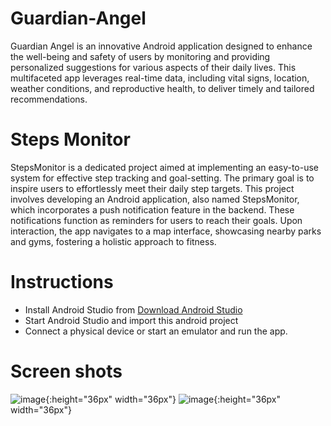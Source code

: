 # Guardian-Angel

Guardian Angel is an innovative Android application designed to enhance the well-being and safety of users by monitoring and providing personalized suggestions for various aspects of their daily lives. This multifaceted app leverages real-time data, including vital signs, location, weather conditions, and reproductive health, to deliver timely and tailored recommendations.

# Steps Monitor

StepsMonitor is a dedicated project aimed at implementing an easy-to-use system for effective step tracking and goal-setting. The primary goal is to inspire users to effortlessly meet their daily step targets. This project involves developing an Android application, also named StepsMonitor, which incorporates a push notification feature in the backend. These notifications function as reminders for users to reach their goals. Upon interaction, the app navigates to a map interface, showcasing nearby parks and gyms, fostering a holistic approach to fitness.

# Instructions

- Install Android Studio from [Download Android Studio](https://developer.android.com/studio#get-android-studio)
- Start Android Studio and import this android project
- Connect a physical device or start an emulator and run the app.

# Screen shots

![image](https://github.com/Shikhar97/Guardian-Angel/assets/33751325/1cac0c21-7d0e-4600-b26d-05748ea6a925){:height="36px" width="36px"} ![image](https://github.com/Shikhar97/Guardian-Angel/assets/33751325/ae2a2488-7a0a-4019-bccd-902950b65cb9){:height="36px" width="36px"}


